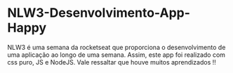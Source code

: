 # NLW3-Desenvolvimento-App-Happy
 NLW3 é uma semana da rocketseat que proporciona o desenvolvimento de uma aplicação ao longo de uma semana. Assim, este app foi realizado com css puro, JS e NodeJS. Vale ressaltar que houve muitos aprendizados !!
